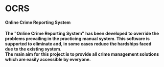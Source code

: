 # OCRS

<h4>Online Crime Reporting System<h4>
The "Online Crime Reporting System" has been developed to override the problems prevailing in the practicing manual system. This software is supported to eliminate and, in some cases reduce the hardships faced due to the existing system.
<br>
The main aim for this project is to provide all crime management solutions which are easily accessible by everyone.
